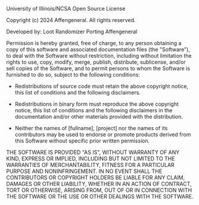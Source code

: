 University of Illinois/NCSA Open Source License

Copyright (c) 2024 Affengeneral. All rights reserved.

Developed by: Loot Randomizer Porting
              Affengeneral
              

Permission is hereby granted, free of charge, to any person
obtaining a copy of this software and associated documentation files
(the "Software"), to deal with the Software without restriction,
including without limitation the rights to use, copy, modify, merge,
publish, distribute, sublicense, and/or sell copies of the Software,
and to permit persons to whom the Software is furnished to do so,
subject to the following conditions:

* Redistributions of source code must retain the above copyright notice,
  this list of conditions and the following disclaimers.

* Redistributions in binary form must reproduce the above copyright
  notice, this list of conditions and the following disclaimers in the
  documentation and/or other materials provided with the distribution.

* Neither the names of [fullname], [project] nor the names of its
  contributors may be used to endorse or promote products derived from
  this Software without specific prior written permission.

THE SOFTWARE IS PROVIDED "AS IS", WITHOUT WARRANTY OF ANY KIND, EXPRESS
OR IMPLIED, INCLUDING BUT NOT LIMITED TO THE WARRANTIES OF MERCHANTABILITY,
FITNESS FOR A PARTICULAR PURPOSE AND NONINFRINGEMENT. IN NO EVENT SHALL THE
CONTRIBUTORS OR COPYRIGHT HOLDERS BE LIABLE FOR ANY CLAIM, DAMAGES OR OTHER
LIABILITY, WHETHER IN AN ACTION OF CONTRACT, TORT OR OTHERWISE, ARISING FROM,
OUT OF OR IN CONNECTION WITH THE SOFTWARE OR THE USE OR OTHER DEALINGS WITH
THE SOFTWARE.
